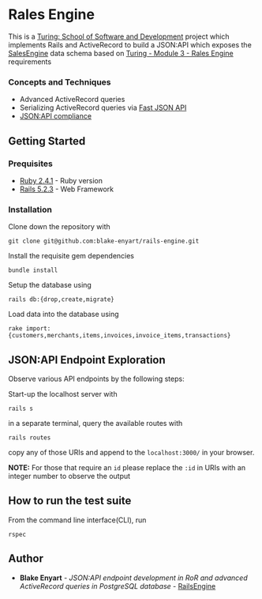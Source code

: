 # Rales Engine
This is a [Turing: School of Software and Development](https://turing.io/) project which implements Rails and ActiveRecord to build a JSON:API which exposes the [SalesEngine](https://github.com/turingschool-examples/sales_engine/tree/master/data) data schema based on [Turing - Module 3 - Rales Engine](http://backend.turing.io/module3/projects/rails_engine) requirements

### Concepts and Techniques
* Advanced ActiveRecord queries
* Serializing ActiveRecord queries via [Fast JSON API](https://github.com/Netflix/fast_jsonapi)
* [JSON:API compliance](https://jsonapi.org/)

## Getting Started

### Prequisites
* [Ruby 2.4.1](https://www.ruby-lang.org/en/downloads/) - Ruby version
* [Rails 5.2.3](http://sinatrarb.com/) - Web Framework

### Installation
Clone down the repository with
```
git clone git@github.com:blake-enyart/rails-engine.git
```

Install the requisite gem dependencies
```
bundle install
```

Setup the database using
```
rails db:{drop,create,migrate}
```

Load data into the database using
```
rake import:{customers,merchants,items,invoices,invoice_items,transactions}
```

## JSON:API Endpoint Exploration

Observe various API endpoints by the following steps:

Start-up the localhost server with
```
rails s
```

in a separate terminal, query the available routes with
```
rails routes
```

copy any of those URIs and append to the `localhost:3000/` in your browser.

**NOTE:** For those that require an `id` please replace the `:id` in URIs with an integer number to observe the output

## How to run the test suite

From the command line interface(CLI), run
 ```
 rspec
 ```

## Author

* **Blake Enyart** - *JSON:API endpoint development in RoR and advanced ActiveRecord queries in PostgreSQL database* - [RailsEngine](https://github.com/blake-enyart/rails-engine)
